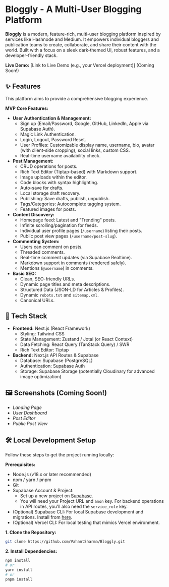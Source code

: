 # Bloggly - A Multi-User Blogging Platform


**Bloggly** is a modern, feature-rich, multi-user blogging platform inspired by services like Hashnode and Medium. It empowers individual bloggers and publication teams to create, collaborate, and share their content with the world. Built with a focus on a sleek dark-themed UI, robust features, and a developer-friendly stack.

**Live Demo:** [Link to Live Demo (e.g., your Vercel deployment)] (Coming Soon!)

## ✨ Features

This platform aims to provide a comprehensive blogging experience.

**MVP Core Features:**

*   **User Authentication & Management:**
    *   Sign up (Email/Password, Google, GitHub, LinkedIn, Apple via Supabase Auth).
    *   Magic Link Authentication.
    *   Login, Logout, Password Reset.
    *   User Profiles: Customizable display name, username, bio, avatar (with client-side cropping), social links, custom CSS.
    *   Real-time username availability check.
*   **Post Management:**
    *   CRUD operations for posts.
    *   Rich Text Editor (Tiptap-based) with Markdown support.
    *   Image uploads within the editor.
    *   Code blocks with syntax highlighting.
    *   Auto-save for drafts.
    *   Local storage draft recovery.
    *   Publishing: Save drafts, publish, unpublish.
    *   Tags/Categories: Autocomplete tagging system.
    *   Featured images for posts.
*   **Content Discovery:**
    *   Homepage feed: Latest and "Trending" posts.
    *   Infinite scrolling/pagination for feeds.
    *   Individual user profile pages (`/username`) listing their posts.
    *   Public post view pages (`/username/post-slug`).
*   **Commenting System:**
    *   Users can comment on posts.
    *   Threaded comments.
    *   Real-time comment updates (via Supabase Realtime).
    *   Markdown support in comments (rendered safely).
    *   Mentions (`@username`) in comments.
*   **Basic SEO:**
    *   Clean, SEO-friendly URLs.
    *   Dynamic page titles and meta descriptions.
    *   Structured Data (JSON-LD for Articles & Profiles).
    *   Dynamic `robots.txt` and `sitemap.xml`.
    *   Canonical URLs.

## 🚀 Tech Stack

*   **Frontend:** Next.js (React Framework)
    *   Styling: Tailwind CSS
    *   State Management: Zustand / Jotai (or React Context)
    *   Data Fetching: React Query (TanStack Query) / SWR
    *   Rich Text Editor: Tiptap
*   **Backend:** Next.js API Routes & Supabase
    *   Database: Supabase (PostgreSQL)
    *   Authentication: Supabase Auth
    *   Storage: Supabase Storage (potentially Cloudinary for advanced image optimization)


## 🖼️ Screenshots (Coming Soon!)


*   *Landing Page*
*   *User Dashboard*
*   *Post Editor*
*   *Public Post View*

## 🛠️ Local Development Setup

Follow these steps to get the project running locally:

**Prerequisites:**

*   Node.js (v18.x or later recommended)
*   npm / yarn / pnpm
*   Git
*   Supabase Account & Project:
    *   Set up a new project on [Supabase](https://supabase.com/).
    *   You will need your Project URL and `anon` key. For backend operations in API routes, you'll also need the `service_role` key.
*   (Optional) Supabase CLI: For local Supabase development and migrations. Install from [here](https://supabase.com/docs/guides/cli).
*   (Optional) Vercel CLI: For local testing that mimics Vercel environment.

**1. Clone the Repository:**

```bash
git clone https://github.com/VahantSharma/Bloggly.git
```

**2. Install Dependencies:**

```bash
npm install
# or
yarn install
# or
pnpm install
